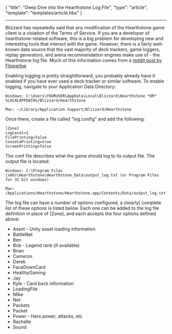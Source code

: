 
{
	"title": "Deep Dive into the Hearthstone Log File",
	"type": "article",
	"template": "templates/article.hbs"
}

---

Blizzard has repeatedly said that any modification of the Hearthstone game client is a violation of the Terms of Service.  If you are a developer of hearthstone-related software, this is a big problem for developing new and interesting tools that interact with the game.  However, there is a fairly well-known data source that the vast majority of deck trackers, game loggers, replay generators, and arena recommendation engines make use of - the Hearthstone log file.  Much of this information comes from a [reddit post by Flipperbw][1]

Enabling logging is pretty straightforward, you probably already have it enabled if you have ever used a deck tracker or similar software.  To enable logging, navigate to your Application Data Directory:

	Windows: C:\Users\YOURUSER\AppData\Local\Blizzard\Hearthstone *OR* %LOCALAPPDATA%/Blizzard/Hearthstone

	Mac: ~/Library/Application Support/Blizzard/Hearthstone

Once there, create a file called "log.config" and add the following:

	[Zone]
	LogLevel=1
	FilePrinting=false
	ConsolePrinting=true
	ScreenPrinting=false

The conf file describes what the game should log to its output file.  The output file is located:

	Windows: C:\Program Files (x86)\Hearthstone\Hearthstone_Data\output_log.txt (or Program Files for 32 bit windows)

	Mac: /Applications/Hearthstone/Hearthstone.app/Contents/Data/output_log.txt

The log file can have a number of options configured, a (nearly) complete list of these options is listed below.  Each one can be added to the log file definition in place of [Zone], and each accepts the four options defined above:

* Asset - Unity asset loading information
* BattleNet
* Ben
* Bob - Legend rank (if available)
* Brian
* Cameron
* Derek
* FaceDownCard
* HealthyGaming
* Jay
* Kyle - Card back information
* LoadingFile
* Mike
* Net
* Packets
* Packet
* Power - Hero power, attacks, etc
* Rachelle
* Sound

 [1]: https://www.reddit.com/r/hearthstone/comments/268fkk/simple_hearthstone_logging_see_your_complete_play "Reddit post by Flipperbw"